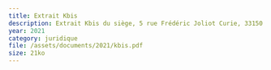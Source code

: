 ```yaml
---
title: Extrait Kbis
description: Extrait Kbis du siège, 5 rue Frédéric Joliot Curie, 33150 Cenon
year: 2021
category: juridique
file: /assets/documents/2021/kbis.pdf
size: 21ko
---
```

